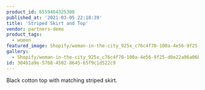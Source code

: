 ```yaml
---
product_id: 6559464325308
published_at: '2021-03-05 22:18:39'
title: 'Striped Skirt and Top'
vendor: partners-demo
product_tags:
  - women
featured_image: Shopify/woman-in-the-city_925x_c76c4f70-100a-4e56-9f25-d0e22a96a06b.jpg
gallery:
  - Shopify/woman-in-the-city_925x_c76c4f70-100a-4e56-9f25-d0e22a96a06b-1614983884.jpg
id: 304b1a9e-5768-4502-8645-65f9c1d522c9
---
```

<p>Black cotton top with matching striped skirt.</p>